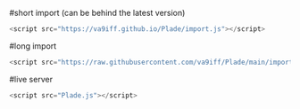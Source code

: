 #short import
(can be behind the latest version)
```js
<script src="https://va9iff.github.io/Plade/import.js"></script>
```

#long import
```js
<script src="https://raw.githubusercontent.com/va9iff/Plade/main/import.js"></script>
```

#live server
```js
<script src="Plade.js"></script>
```